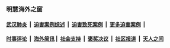 
### 明慧海外之窗

####  [武汉肺炎](indexes/365.md?t=06041301) &nbsp;|&nbsp;  [迫害案例综述](indexes/328.md?t=06041301) &nbsp;|&nbsp; [迫害致死案例](indexes/277.md?t=06041301)  &nbsp;|&nbsp; [更多迫害案例](indexes/81.md?t=06041301)  &nbsp;|&nbsp; 
####  [时事评论](indexes/19.md?t=06041301) &nbsp;|&nbsp; [海外简讯](indexes/245.md?t=06041301)&nbsp;|&nbsp;  [社会支持](indexes/140.md?t=06041301) &nbsp;|&nbsp; [褒奖决议](indexes/282.md?t=06041301) &nbsp;|&nbsp; [社区报道](indexes/91.md?t=06041301)  &nbsp;|&nbsp; [天人之间](indexes/78.md?t=06041301) 

